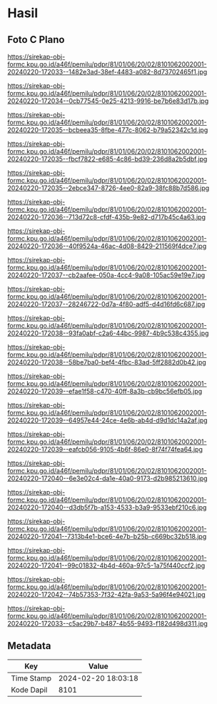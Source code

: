 # Hasil

## Foto C Plano

https://sirekap-obj-formc.kpu.go.id/a46f/pemilu/pdpr/81/01/06/20/02/8101062002001-20240220-172033--1482e3ad-38ef-4483-a082-8d73702465f1.jpg

https://sirekap-obj-formc.kpu.go.id/a46f/pemilu/pdpr/81/01/06/20/02/8101062002001-20240220-172034--0cb77545-0e25-4213-9916-be7b6e83d17b.jpg

https://sirekap-obj-formc.kpu.go.id/a46f/pemilu/pdpr/81/01/06/20/02/8101062002001-20240220-172035--bcbeea35-8fbe-477c-8062-b79a52342c1d.jpg

https://sirekap-obj-formc.kpu.go.id/a46f/pemilu/pdpr/81/01/06/20/02/8101062002001-20240220-172035--fbcf7822-e685-4c86-bd39-236d8a2b5dbf.jpg

https://sirekap-obj-formc.kpu.go.id/a46f/pemilu/pdpr/81/01/06/20/02/8101062002001-20240220-172035--2ebce347-8726-4ee0-82a9-38fc88b7d586.jpg

https://sirekap-obj-formc.kpu.go.id/a46f/pemilu/pdpr/81/01/06/20/02/8101062002001-20240220-172036--713d72c8-cfdf-435b-9e82-d717b45c4a63.jpg

https://sirekap-obj-formc.kpu.go.id/a46f/pemilu/pdpr/81/01/06/20/02/8101062002001-20240220-172036--40f9524a-46ac-4d08-8429-211569f4dce7.jpg

https://sirekap-obj-formc.kpu.go.id/a46f/pemilu/pdpr/81/01/06/20/02/8101062002001-20240220-172037--cb2aafee-050a-4cc4-9a08-105ac59e19e7.jpg

https://sirekap-obj-formc.kpu.go.id/a46f/pemilu/pdpr/81/01/06/20/02/8101062002001-20240220-172037--28246722-0d7a-4f80-adf5-d4d16fd6c687.jpg

https://sirekap-obj-formc.kpu.go.id/a46f/pemilu/pdpr/81/01/06/20/02/8101062002001-20240220-172038--93fa0abf-c2a6-44bc-9987-4b9c538c4355.jpg

https://sirekap-obj-formc.kpu.go.id/a46f/pemilu/pdpr/81/01/06/20/02/8101062002001-20240220-172038--58be7ba0-bef4-4fbc-83ad-5ff2882d0b42.jpg

https://sirekap-obj-formc.kpu.go.id/a46f/pemilu/pdpr/81/01/06/20/02/8101062002001-20240220-172039--efae1f58-c470-40ff-8a3b-cb9bc56efb05.jpg

https://sirekap-obj-formc.kpu.go.id/a46f/pemilu/pdpr/81/01/06/20/02/8101062002001-20240220-172039--64957e44-24ce-4e6b-ab4d-d9d1dc14a2af.jpg

https://sirekap-obj-formc.kpu.go.id/a46f/pemilu/pdpr/81/01/06/20/02/8101062002001-20240220-172039--eafcb056-9105-4b6f-86e0-8f74f74fea64.jpg

https://sirekap-obj-formc.kpu.go.id/a46f/pemilu/pdpr/81/01/06/20/02/8101062002001-20240220-172040--6e3e02c4-da1e-40a0-9173-d2b985213610.jpg

https://sirekap-obj-formc.kpu.go.id/a46f/pemilu/pdpr/81/01/06/20/02/8101062002001-20240220-172040--d3db5f7b-a153-4533-b3a9-9533ebf210c6.jpg

https://sirekap-obj-formc.kpu.go.id/a46f/pemilu/pdpr/81/01/06/20/02/8101062002001-20240220-172041--7313b4e1-bce6-4e7b-b25b-c669bc32b518.jpg

https://sirekap-obj-formc.kpu.go.id/a46f/pemilu/pdpr/81/01/06/20/02/8101062002001-20240220-172041--99c01832-4b4d-460a-97c5-1a75f440ccf2.jpg

https://sirekap-obj-formc.kpu.go.id/a46f/pemilu/pdpr/81/01/06/20/02/8101062002001-20240220-172042--74b57353-7f32-42fa-9a53-5a96f4e94021.jpg

https://sirekap-obj-formc.kpu.go.id/a46f/pemilu/pdpr/81/01/06/20/02/8101062002001-20240220-172033--c5ac29b7-b487-4b55-9493-f182d498d311.jpg


## Metadata

| Key        | Value               |
| ---------- | ------------------- |
| Time Stamp | 2024-02-20 18:03:18 |
| Kode Dapil | 8101                |



